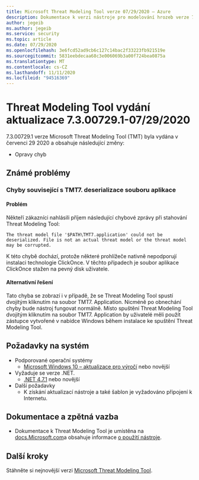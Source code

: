 ```yaml
---
title: Microsoft Threat Modeling Tool verze 07/29/2020 – Azure
description: Dokumentace k verzi nástroje pro modelování hrozeb verze 7.3.00729.1.
author: jegeib
ms.author: jegeib
ms.service: security
ms.topic: article
ms.date: 07/29/2020
ms.openlocfilehash: 3e6fcd52ad9cb6c127c14bac2f33223fb921519e
ms.sourcegitcommit: 5831eebdecaa68c3e006069b3a00f724bea0875a
ms.translationtype: MT
ms.contentlocale: cs-CZ
ms.lasthandoff: 11/11/2020
ms.locfileid: "94516369"
---
```

# <a name="threat-modeling-tool-update-release-73007291---07292020"></a>Threat Modeling Tool vydání aktualizace 7.3.00729.1-07/29/2020

7.3.00729.1 verze Microsoft Threat Modeling Tool (TMT) byla vydána v červenci 29 2020 a obsahuje následující změny:

- Opravy chyb
 
## <a name="known-issues"></a>Známé problémy

### <a name="errors-related-to-tmt7application-file-deserialization"></a>Chyby související s TMT7. deserializace souboru aplikace

#### <a name="issue"></a>Problém

Někteří zákazníci nahlásili příjem následující chybové zprávy při stahování Threat Modeling Tool:

```
The threat model file '$PATH\TMT7.application' could not be deserialized. File is not an actual threat model or the threat model may be corrupted.
```

K této chybě dochází, protože některé prohlížeče nativně nepodporují instalaci technologie ClickOnce. V těchto případech je soubor aplikace ClickOnce stažen na pevný disk uživatele.

#### <a name="workaround"></a>Alternativní řešení

Tato chyba se zobrazí i v případě, že se Threat Modeling Tool spustí dvojitým kliknutím na soubor TMT7. Application. Nicméně po obnechání chyby bude nástroj fungovat normálně. Místo spuštění Threat Modeling Tool dvojitým kliknutím na soubor TMT7. Application by uživatelé měli použít zástupce vytvořené v nabídce Windows během instalace ke spuštění Threat Modeling Tool.

## <a name="system-requirements"></a>Požadavky na systém

- Podporované operační systémy
  - [Microsoft Windows 10 – aktualizace pro výročí](https://blogs.windows.com/windowsexperience/2016/08/02/how-to-get-the-windows-10-anniversary-update/#HTkoK5Zdv0g2F2Zq.97) nebo novější
- Vyžaduje se verze .NET.
  - [.NET 4.7.1](https://go.microsoft.com/fwlink/?LinkId=863262) nebo novější
- Další požadavky
  - K získání aktualizací nástroje a také šablon je vyžadováno připojení k Internetu.

## <a name="documentation-and-feedback"></a>Dokumentace a zpětná vazba

- Dokumentace k Threat Modeling Tool je umístěna na [docs.Microsoft.com](./threat-modeling-tool.md)a obsahuje informace [o použití nástroje](./threat-modeling-tool-getting-started.md).

## <a name="next-steps"></a>Další kroky

Stáhněte si nejnovější verzi [Microsoft Threat Modeling Tool](https://aka.ms/threatmodelingtool).